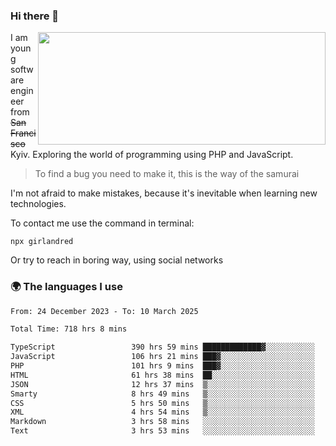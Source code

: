 ### Hi there 👋  

<img align='right' src="https://github-readme-stats.vercel.app/api?username=girlandred&count_private=true&show_icons=true&include_all_commits=true&hide_rank=true&hide_title=true&theme=buefy&card_width=300" width=460 height=180>


I am young software engineer from ~~San Francisco~~ Kyiv. Exploring the world of programming using PHP and JavaScript.


> To find a bug you need to make it, this is the way of the samurai



I'm not afraid to make mistakes, because it's inevitable when learning new technologies.

To contact me use the command in terminal:

```
npx girlandred
```

Or try to reach in boring way, using social networks


### 🌍 The languages I use

<!--START_SECTION:waka-->

```txt
From: 24 December 2023 - To: 10 March 2025

Total Time: 718 hrs 8 mins

TypeScript                 390 hrs 59 mins █████████████▓░░░░░░░░░░░   54.43 %
JavaScript                 106 hrs 21 mins ███▓░░░░░░░░░░░░░░░░░░░░░   14.81 %
PHP                        101 hrs 9 mins  ███▓░░░░░░░░░░░░░░░░░░░░░   14.08 %
HTML                       61 hrs 38 mins  ██░░░░░░░░░░░░░░░░░░░░░░░   08.58 %
JSON                       12 hrs 37 mins  ▒░░░░░░░░░░░░░░░░░░░░░░░░   01.76 %
Smarty                     8 hrs 49 mins   ▒░░░░░░░░░░░░░░░░░░░░░░░░   01.23 %
CSS                        5 hrs 50 mins   ▒░░░░░░░░░░░░░░░░░░░░░░░░   00.81 %
XML                        4 hrs 54 mins   ▒░░░░░░░░░░░░░░░░░░░░░░░░   00.68 %
Markdown                   3 hrs 58 mins   ░░░░░░░░░░░░░░░░░░░░░░░░░   00.55 %
Text                       3 hrs 53 mins   ░░░░░░░░░░░░░░░░░░░░░░░░░   00.54 %
```

<!--END_SECTION:waka-->
